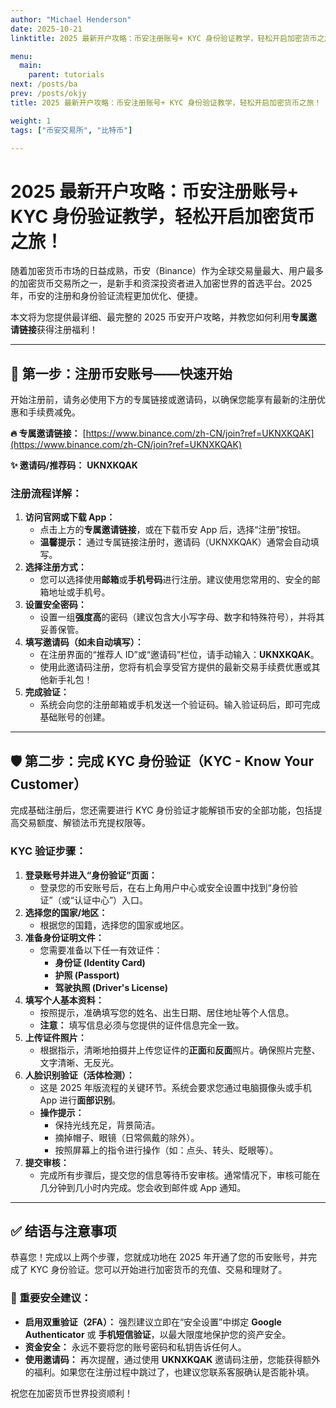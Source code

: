 ```yaml
---
author: "Michael Henderson"
date: 2025-10-21
linktitle: 2025 最新开户攻略：币安注册账号+ KYC 身份验证教学，轻松开启加密货币之旅！

menu:
  main:
    parent: tutorials
next: /posts/ba
prev: /posts/okjy
title: 2025 最新开户攻略：币安注册账号+ KYC 身份验证教学，轻松开启加密货币之旅！

weight: 1
tags: ["币安交易所", "比特币"]

---
```

#  2025 最新开户攻略：币安注册账号+ KYC 身份验证教学，轻松开启加密货币之旅！

随着加密货币市场的日益成熟，币安（Binance）作为全球交易量最大、用户最多的加密货币交易所之一，是新手和资深投资者进入加密世界的首选平台。2025 年，币安的注册和身份验证流程更加优化、便捷。

本文将为您提供最详细、最完整的 2025 币安开户攻略，并教您如何利用**专属邀请链接**获得注册福利！

---

## 🔑 第一步：注册币安账号——快速开始

开始注册前，请务必使用下方的专属链接或邀请码，以确保您能享有最新的注册优惠和手续费减免。

**🔥 专属邀请链接：** [https://www.binance.com/zh-CN/join?ref=UKNXKQAK](https://www.binance.com/zh-CN/join?ref=UKNXKQAK)

**✨ 邀请码/推荐码：** **UKNXKQAK**

### 注册流程详解：

1.  **访问官网或下载 App：**
    * 点击上方的**专属邀请链接**，或在下载币安 App 后，选择“注册”按钮。
    * **温馨提示：** 通过专属链接注册时，邀请码（UKNXKQAK）通常会自动填写。
2.  **选择注册方式：**
    * 您可以选择使用**邮箱**或**手机号码**进行注册。建议使用您常用的、安全的邮箱地址或手机号。
3.  **设置安全密码：**
    * 设置一组**强度高**的密码（建议包含大小写字母、数字和特殊符号），并将其妥善保管。
4.  **填写邀请码（如未自动填写）：**
    * 在注册界面的“推荐人 ID”或“邀请码”栏位，请手动输入：**UKNXKQAK**。
    * 使用此邀请码注册，您将有机会享受官方提供的最新交易手续费优惠或其他新手礼包！
5.  **完成验证：**
    * 系统会向您的注册邮箱或手机发送一个验证码。输入验证码后，即可完成基础账号的创建。

---

## 🛡️ 第二步：完成 KYC 身份验证（KYC - Know Your Customer）

完成基础注册后，您还需要进行 KYC 身份验证才能解锁币安的全部功能，包括提高交易额度、解锁法币充提权限等。

### KYC 验证步骤：

1.  **登录账号并进入“身份验证”页面：**
    * 登录您的币安账号后，在右上角用户中心或安全设置中找到“身份验证”（或“认证中心”）入口。
2.  **选择您的国家/地区：**
    * 根据您的国籍，选择您的国家或地区。
3.  **准备身份证明文件：**
    * 您需要准备以下任一有效证件：
        * **身份证 (Identity Card)**
        * **护照 (Passport)**
        * **驾驶执照 (Driver's License)**
4.  **填写个人基本资料：**
    * 按照提示，准确填写您的姓名、出生日期、居住地址等个人信息。
    * **注意：** 填写信息必须与您提供的证件信息完全一致。
5.  **上传证件照片：**
    * 根据指示，清晰地拍摄并上传您证件的**正面**和**反面**照片。确保照片完整、文字清晰、无反光。
6.  **人脸识别验证（活体检测）：**
    * 这是 2025 年版流程的关键环节。系统会要求您通过电脑摄像头或手机 App 进行**面部识别**。
    * **操作提示：**
        * 保持光线充足，背景简洁。
        * 摘掉帽子、眼镜（日常佩戴的除外）。
        * 按照屏幕上的指令进行操作（如：点头、转头、眨眼等）。
7.  **提交审核：**
    * 完成所有步骤后，提交您的信息等待币安审核。通常情况下，审核可能在几分钟到几小时内完成。您会收到邮件或 App 通知。

---

## ✅ 结语与注意事项

恭喜您！完成以上两个步骤，您就成功地在 2025 年开通了您的币安账号，并完成了 KYC 身份验证。您可以开始进行加密货币的充值、交易和理财了。

### 🚨 重要安全建议：

* **启用双重验证（2FA）：** 强烈建议立即在“安全设置”中绑定 **Google Authenticator** 或 **手机短信验证**，以最大限度地保护您的资产安全。
* **资金安全：** 永远不要将您的账号密码和私钥告诉任何人。
* **使用邀请码：** 再次提醒，通过使用 **UKNXKQAK** 邀请码注册，您能获得额外的福利。如果您在注册过程中跳过了，也建议您联系客服确认是否能补填。

祝您在加密货币世界投资顺利！